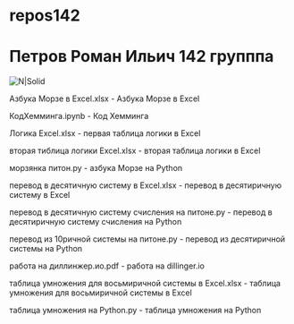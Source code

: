 # repos142

# Петров Роман Ильич 142 групппа
![N|Solid](https://sun9-79.userapi.com/impg/TthAm6f8QpkwyNFhTQO9VQbHrRw9l-JG5rawgw/kNyq8XqZDIo.jpg?size=600x600&quality=96&sign=0cd819b9dbb79be65451f24212a4ae4e&type=album)

Азбука Морзе в Excel.xlsx - Азбука Морзе в Excel

КодХемминга.ipynb - Код Хемминга

Логика Excel.xlsx - первая таблица логики в Excel

вторая тиблица логики Excel.xlsx - вторая таблица логики в Excel

морзянка питон.py - азбука Морзе на Python

перевод в десятичную систему в Excel.xlsx - перевод в десятиричную систему в Excel

перевод в десятичную систему счисления на питоне.py - перевод в десятиричную систему счисления на Python

перевод из 10ричной системы на питоне.py - перевод из десятиричной системы на Python

работа на диллинжер.ио.pdf - работа на dillinger.io

таблица умножения для восьмиричной системы в Excel.xlsx - таблица умножения для восьмиричной системы в Excel

таблица умножения на Python.py - таблица умножения на Python
